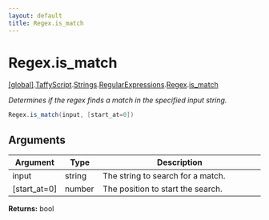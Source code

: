 ```yaml
---
layout: default
title: Regex.is_match
---
```


# Regex.is_match

[\[global\]]({{site.baseurl}}/docs/).[TaffyScript]({{site.baseurl}}/docs/TaffyScript/).[Strings]({{site.baseurl}}/docs/TaffyScript/Strings/).[RegularExpressions]({{site.baseurl}}/docs/TaffyScript/Strings/RegularExpressions/).[Regex]({{site.baseurl}}/docs/TaffyScript/Strings/RegularExpressions/Regex/).[is_match]({{site.baseurl}}/docs/TaffyScript/Strings/RegularExpressions/Regex/is_match/)

_Determines if the regex finds a match in the specified input string._

```cs
Regex.is_match(input, [start_at=0])
```

## Arguments

<table>
  <col width="15%">
  <col width="15%">
  <thead>
    <tr>
      <th>Argument</th>
      <th>Type</th>
      <th>Description</th>
    </tr>
  </thead>
  <tbody>
    <tr>
      <td>input</td>
      <td>string</td>
      <td>The string to search for a match.</td>
    </tr>
    <tr>
      <td>[start_at=0]</td>
      <td>number</td>
      <td>The position to start the search.</td>
    </tr>
  </tbody>
</table>

**Returns:** bool
